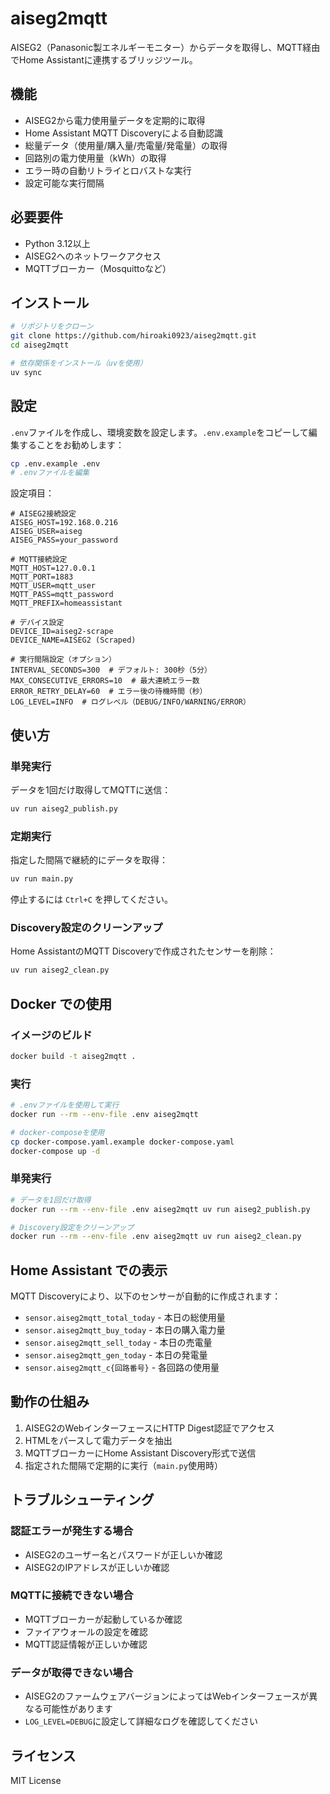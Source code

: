 # aiseg2mqtt

AISEG2（Panasonic製エネルギーモニター）からデータを取得し、MQTT経由でHome Assistantに連携するブリッジツール。

## 機能

- AISEG2から電力使用量データを定期的に取得
- Home Assistant MQTT Discoveryによる自動認識
- 総量データ（使用量/購入量/売電量/発電量）の取得
- 回路別の電力使用量（kWh）の取得
- エラー時の自動リトライとロバストな実行
- 設定可能な実行間隔

## 必要要件

- Python 3.12以上
- AISEG2へのネットワークアクセス
- MQTTブローカー（Mosquittoなど）

## インストール

```bash
# リポジトリをクローン
git clone https://github.com/hiroaki0923/aiseg2mqtt.git
cd aiseg2mqtt

# 依存関係をインストール（uvを使用）
uv sync
```

## 設定

`.env`ファイルを作成し、環境変数を設定します。`.env.example`をコピーして編集することをお勧めします：

```bash
cp .env.example .env
# .envファイルを編集
```

設定項目：

```env
# AISEG2接続設定
AISEG_HOST=192.168.0.216
AISEG_USER=aiseg
AISEG_PASS=your_password

# MQTT接続設定
MQTT_HOST=127.0.0.1
MQTT_PORT=1883
MQTT_USER=mqtt_user
MQTT_PASS=mqtt_password
MQTT_PREFIX=homeassistant

# デバイス設定
DEVICE_ID=aiseg2-scrape
DEVICE_NAME=AISEG2 (Scraped)

# 実行間隔設定（オプション）
INTERVAL_SECONDS=300  # デフォルト: 300秒（5分）
MAX_CONSECUTIVE_ERRORS=10  # 最大連続エラー数
ERROR_RETRY_DELAY=60  # エラー後の待機時間（秒）
LOG_LEVEL=INFO  # ログレベル（DEBUG/INFO/WARNING/ERROR）
```

## 使い方

### 単発実行

データを1回だけ取得してMQTTに送信：

```bash
uv run aiseg2_publish.py
```

### 定期実行

指定した間隔で継続的にデータを取得：

```bash
uv run main.py
```

停止するには `Ctrl+C` を押してください。

### Discovery設定のクリーンアップ

Home AssistantのMQTT Discoveryで作成されたセンサーを削除：

```bash
uv run aiseg2_clean.py
```

## Docker での使用

### イメージのビルド

```bash
docker build -t aiseg2mqtt .
```

### 実行

```bash
# .envファイルを使用して実行
docker run --rm --env-file .env aiseg2mqtt

# docker-composeを使用
cp docker-compose.yaml.example docker-compose.yaml
docker-compose up -d
```

### 単発実行

```bash
# データを1回だけ取得
docker run --rm --env-file .env aiseg2mqtt uv run aiseg2_publish.py

# Discovery設定をクリーンアップ
docker run --rm --env-file .env aiseg2mqtt uv run aiseg2_clean.py
```

## Home Assistant での表示

MQTT Discoveryにより、以下のセンサーが自動的に作成されます：

- `sensor.aiseg2mqtt_total_today` - 本日の総使用量
- `sensor.aiseg2mqtt_buy_today` - 本日の購入電力量
- `sensor.aiseg2mqtt_sell_today` - 本日の売電量
- `sensor.aiseg2mqtt_gen_today` - 本日の発電量
- `sensor.aiseg2mqtt_c{回路番号}` - 各回路の使用量

## 動作の仕組み

1. AISEG2のWebインターフェースにHTTP Digest認証でアクセス
2. HTMLをパースして電力データを抽出
3. MQTTブローカーにHome Assistant Discovery形式で送信
4. 指定された間隔で定期的に実行（`main.py`使用時）

## トラブルシューティング

### 認証エラーが発生する場合

- AISEG2のユーザー名とパスワードが正しいか確認
- AISEG2のIPアドレスが正しいか確認

### MQTTに接続できない場合

- MQTTブローカーが起動しているか確認
- ファイアウォールの設定を確認
- MQTT認証情報が正しいか確認

### データが取得できない場合

- AISEG2のファームウェアバージョンによってはWebインターフェースが異なる可能性があります
- `LOG_LEVEL=DEBUG`に設定して詳細なログを確認してください

## ライセンス

MIT License